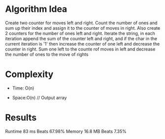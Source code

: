 # Algorithm Idea

Create two counter for moves left and right. Count the number of ones and sum up their index and assign it to the counter of moves in right. Also create 2 counters for the number of ones left and right. Iterate the string, in each iteration append the sum of the counter left and right, and if the char in the current iteration is '1' then increase the counter of one left and decrease the counter in right. Sum one left to the counte rof moves in left and decrease the number of ones to the move of rights

# Complexity

- Time: O(n)

- Space:O(n) // Output array

# Results

Runtime
83 ms
Beats
67.98%
Memory
16.8 MB
Beats
7.35%